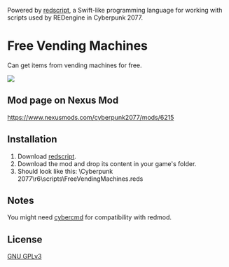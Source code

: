 Powered by [redscript](https://github.com/jac3km4/redscript), a Swift-like programming language for working with scripts used by REDengine in Cyberpunk 2077.

# Free Vending Machines

Can get items from vending machines for free.

![](https://staticdelivery.nexusmods.com/mods/3333/images/6215/6215-1667205125-654890524.jpeg)

## Mod page on Nexus Mod

https://www.nexusmods.com/cyberpunk2077/mods/6215

## Installation

1. Download [redscript](https://www.nexusmods.com/cyberpunk2077/mods/1511).
2. Download the mod and drop its content in your game's folder. 
3. Should look like this: \Cyberpunk 2077\r6\scripts\FreeVendingMachines.reds

## Notes

You might need [cybercmd](https://www.nexusmods.com/cyberpunk2077/mods/5176) for compatibility with redmod.

## License

[GNU GPLv3](https://choosealicense.com/licenses/gpl-3.0/)